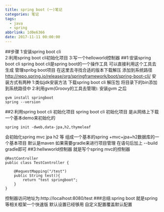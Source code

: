```yaml
---
title: spring boot (一)笔记
categories: 笔记
tags:
  - java
  - spring
abbrlink: 1d0e6366
date: 2017-11-11 00:00:00
---
```

##步骤
1:安装spring boot cli  
2:利用spring boot cli初始化项目
3:写一个helloworld控制器
##1:安装spring boot cli
spring boot cli是spring boot的一个操作工具 可以直接利用这个工具去生成 管理spribg boot项目
在这里去寻找合适的版本下载解压 添加到系统路径
http://repo.spring.io/release/org/springframework/boot/spring-boot-cli/
安装方式有两种 
1:类似jdk安装方法 下载spring boot cli 解压包 将目录下的bin添加到系统路径中
2:利用gvm(Groovy的工具去管理):
安装gvm 之后
```
gvm install springboot
spring --version
```
##2:利用spring boot cli 初始化项目 
spring boot cli 初始化项目 是从网络上下载一个基本demo来初始化的
```
spring init -dweb,data-jpa,h2,thymeleaf 
```
会初始化spring mvc jpa  h2 等  组成一个基本的spring +mvc+jpa+h2数据库的一个基本项目   默认是maven 如果需要gradle来进行项目管理 在语句后加上 --build gradle即可
##3:hellwworld控制器 
就是写个spring mvc的控制器
```
@RestController
public class TestController {

    @RequestMapping("/test")
    public String test(){
        return "test springboot";
    }
}
```
控制器访问地址为:http://localhost:8080/test
###总结:spring boot 就是spring 等相关框架一个快速版  默认设置已经够用 自定义配置覆盖默认配置 
